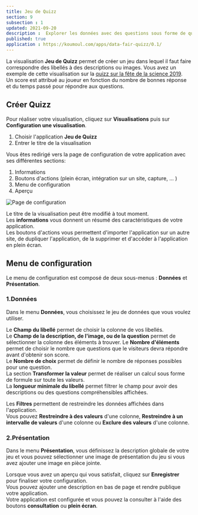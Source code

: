 ```yaml
---
title: Jeu de Quizz
section: 9
subsection : 1
updated: 2021-09-20
description :  Explorer les données avec des questions sous forme de quizz.
published: true
application : https://koumoul.com/apps/data-fair-quizz/0.1/
---
```


La visualisation **Jeu de Quizz** permet de créer un jeu dans lequel il faut faire correspondre des libellés à des descriptions ou images. Vous avez un exemple de cette visualisation sur la [quizz sur la fête de la science 2019](https://opendata.koumoul.com/reuses/quizz-fete-de-la-science-2019).  
Un score est attribué au joueur en fonction du nombre de bonnes réponse et du temps passé pour répondre aux questions.

## Créer Quizz

Pour réaliser votre visualisation, cliquez sur **Visualisations** puis sur **Configuration une visualisation**.

1. Choisir l'application **Jeu de Quizz**
2. Entrer le titre de la visualisation

<p>
</p>

Vous êtes redirigé vers la page de configuration de votre application avec ses différentes sections:

1. Informations
2. Boutons d'actions (plein écran, intégration sur un site, capture, ... )
3. Menu de configuration
4. Aperçu

![Page de configuration](./images/user-guide-backoffice/quizz-config.jpg)

Le titre de la visualisation peut être modifié à tout moment.  
Les **informations** vous donnent un résumé des caractéristiques de votre application.  
Les boutons d'actions vous permettent d'importer l'application sur un autre site, de dupliquer l'application, de la supprimer et d'accéder à l'application en plein écran.

## Menu de configuration
Le menu de configuration est composé de deux sous-menus : **Données** et **Présentation**.

### 1.Données

Dans le menu **Données**, vous choisissez le jeu de données que vous voulez utiliser.  

Le **Champ du libellé** permet de choisir la colonne de vos libellés.  
Le **Champ de la description, de l'image, ou de la question** permet de sélectionner la colonne des éléments à trouver.
Le **Nombre d'éléments** permet de choisir le nombre que questions que le visiteurs devra répondre avant d'obtenir son score.  
Le **Nombre de choix** permet de définir le nombre de réponses possibles pour une question.  
La section **Transformer la valeur** permet de réaliser un calcul sous forme de formule sur toute les valeurs.  
La **longueur minimale du libellé** permet filtrer le champ pour avoir des descriptions ou des questions compréhensibles affichées.

Les **Filtres** permettent de restreindre les données affichées dans l'application.  
Vous pouvez **Restreindre à des valeurs** d'une colonne,  **Restreindre à un intervalle de valeurs** d'une colonne ou **Exclure des valeurs** d'une colonne.

### 2.Présentation

Dans le menu **Présentation**, vous définissez la description globale de votre jeu et vous pouvez sélectionner une image de présentation du jeu si vous avez ajouter une image en pièce jointe.

Lorsque vous avez un aperçu qui vous satisfait, cliquez sur **Enregistrer** pour finaliser votre configuration.  
Vous pouvez ajouter une description en bas de page et rendre publique votre application.  
Votre application est configurée et vous pouvez la consulter à l'aide des boutons **consultation** ou **plein écran**.
